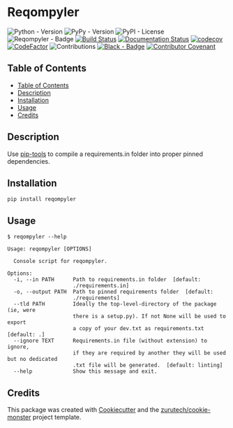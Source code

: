 # Reqompyler

![Python - Version](https://img.shields.io/pypi/pyversions/reqompyler.svg)
![PyPy - Version](https://badge.fury.io/py/reqompyler.svg)
![PyPI - License](https://img.shields.io/pypi/l/reqompyler.svg)
![Reqompyler - Badge](https://img.shields.io/badge/package-reqompyler-brightgreen.svg)
[![Build Status](https://travis-ci.org/zurutech/reqompyler.svg?branch=master)](https://travis-ci.org/zurutech/reqompyler)
[![Documentation Status](https://readthedocs.org/projects/reqompyler/badge/?version=latest)](https://reqompyler.readthedocs.io/en/latest/?badge=latest)
[![codecov](https://codecov.io/gh/zurutech/reqompyler/branch/master/graph/badge.svg)](https://codecov.io/gh/zurutech/reqompyler)
[![CodeFactor](https://www.codefactor.io/repository/github/zurutech/reqompyler/badge)](https://www.codefactor.io/repository/github/zurutech/reqompyler)
![Contributions](https://img.shields.io/badge/contributions-welcome-brightgreen.svg?style=flat)
[![Black - Badge](https://img.shields.io/badge/code%20style-black-000000.svg)](https://github.com/python/black)
[![Contributor Covenant](https://img.shields.io/badge/Contributor%20Covenant-v1.4%20adopted-ff69b4.svg)](CODE_OF_CONDUCT.md)

## Table of Contents

- [Table of Contents](#table-of-contents)
- [Description](#description)
- [Installation](#installation)
- [Usage](#usage)
- [Credits](#credits)

## Description

Use [pip-tools](https://github.com/jazzband/pip-tools) to compile a requirements.in folder into proper pinned dependencies.

## Installation

```console
pip install reqompyler
```

## Usage

```console
$ reqompyler --help

Usage: reqompyler [OPTIONS]

  Console script for reqompyler.

Options:
  -i, --in PATH      Path to requirements.in folder  [default:
                     ./requirements.in]
  -o, --output PATH  Path to pinned requirements folder  [default:
                     ./requirements]
  --tld PATH         Ideally the top-level-directory of the package (ie, were
                     there is a setup.py). If not None will be used to export
                     a copy of your dev.txt as requirements.txt  [default: .]
  --ignore TEXT      Requirements.in file (without extension) to ignore,
                     if they are required by another they will be used but no dedicated
                     .txt file will be generated.  [default: linting]
  --help             Show this message and exit.

```

## Credits

This package was created with [Cookiecutter] and the [zurutech/cookie-monster] project template.

[Cookiecutter]: https://github.com/audreyr/cookiecutter
[zurutech/cookie-monster]: https://github.com/zurutech/cookie-monster
